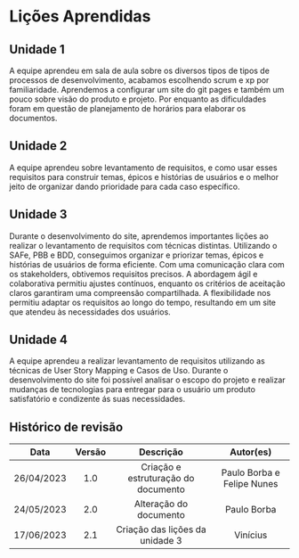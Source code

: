 # Lições Aprendidas

## Unidade 1
A equipe aprendeu em sala de aula sobre os diversos tipos de tipos de processos de desenvolvimento, acabamos escolhendo scrum e xp por familiaridade. Aprendemos a configurar um site do git pages e também um pouco sobre visão do produto e projeto. Por enquanto as dificuldades foram em questão de planejamento de horários para elaborar os documentos.

## Unidade 2
A equipe aprendeu sobre levantamento de requisitos, e como usar esses requisitos para construir temas, épicos e histórias de usuários e o melhor jeito de organizar dando prioridade para cada caso específico.

## Unidade 3
Durante o desenvolvimento do site, aprendemos importantes lições ao realizar o levantamento de requisitos com técnicas distintas. Utilizando o SAFe, PBB e BDD, conseguimos organizar e priorizar temas, épicos e histórias de usuários de forma eficiente. Com uma comunicação clara com os stakeholders, obtivemos requisitos precisos. A abordagem ágil e colaborativa permitiu ajustes contínuos, enquanto os critérios de aceitação claros garantiram uma compreensão compartilhada. A flexibilidade nos permitiu adaptar os requisitos ao longo do tempo, resultando em um site que atendeu às necessidades dos usuários.

## Unidade 4
A equipe aprendeu a realizar levantamento de requisitos utilizando as técnicas de User Story Mapping e Casos de Uso. Durante o desenvolvimento do site foi possível analisar o escopo do projeto e realizar mudanças de tecnologias para entregar para o usuário um produto satisfatório e condizente ás suas necessidades.

## Histórico de revisão

|    Data    | Versão |                Descrição            | Autor(es) |
| :--------: | :----: | :---------------------------------: | :---------: |
| 26/04/2023 |  1.0   | Criação e estruturação do documento | Paulo Borba e Felipe Nunes |
| 24/05/2023 |  2.0   | Alteração do documento | Paulo Borba|
| 17/06/2023 |  2.1   | Criação das lições da unidade 3 | Vinícius|
